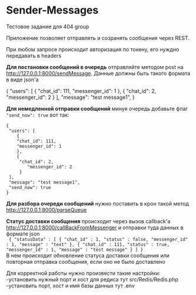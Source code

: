 # Sender-Messages
Тестовое задание для 404 group

Приложение позволяет отправлять и созранять сообщения через  REST.

При любом запросе происходит авторизация по токену, его нуждно передавать в headers

**Для постановки сообщений в очередь** отправляйте методом post на http://127.0.0.1:8000/sendMessage.
Данные должны быть такого формата в виде json'a

{
 "users": [
 	{
 	"chat_id": 111,
 	"messenger_id": 1
 	},
 	{
     "chat_id": 2,
 		"messenger_id": 2
     }
 ],
 "message": "test message1",
}

**Для немедленной отправки сообщений** минуя очередь добавьте флаг `"send_now": true` вот так:
<br/>
```
{
 "users": [
 	{
 	"chat_id": 111,
 	"messenger_id": 1
 	},
 	{
     "chat_id": 2,
 		"messenger_id": 2
     }
 ],
 "message": "test message1",
 "send_now": true
}
```
**Для разбора очереди сообщений** нужно поставить в крон такой метод http://127.0.0.1:8000/parseQueue

**Статус доставки сообщения** происходит через вызов callback'a http://127.0.0.1:8000/callBackFromMessenger и отправки туда данных в формате json
<br/>
``
{
	"statusData" : [
		{
		"chat_id" : 1,
		"status" : false,
		"messenger_id" : 1,
		"message" : "text"
		},
		{
			"chat_id" : 111,
			"status" : true,
			"messenger_id" : 1,
			"message" : "test message"
		}
	]
}``
<br/>
В нем происходит обновление статуса доставки сообщения или повторная отправка сообщения, если оно не было доставлено

Для корректной работы нужно произвести такие настройки:<br/>
-установить нужный порт и хост для редиса тут src/Redis/Redis.php <br/>
-установить порт, хост и имя базы данных тут .env


